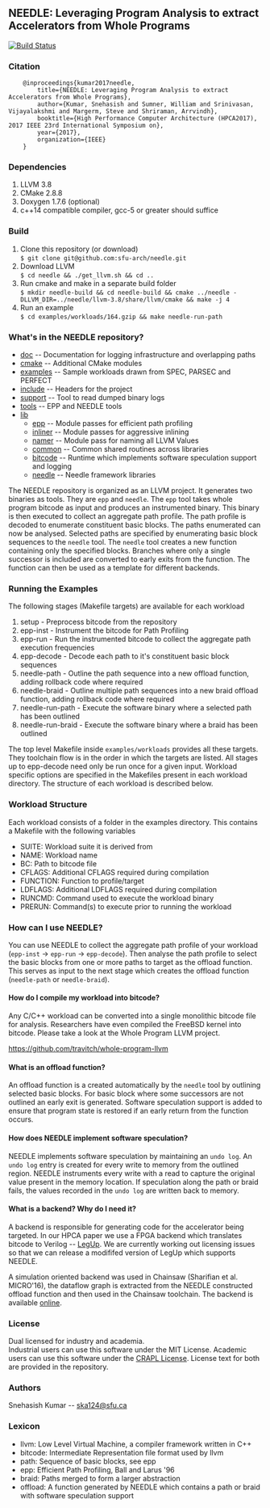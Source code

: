## NEEDLE: Leveraging Program Analysis to extract Accelerators from Whole Programs
[![Build Status](https://travis-ci.org/sfu-arch/needle.svg?branch=master)](https://travis-ci.org/sfu-arch/needle)

### Citation

```
    @inproceedings{kumar2017needle,
        title={NEEDLE: Leveraging Program Analysis to extract Accelerators from Whole Programs},
        author={Kumar, Snehasish and Sumner, William and Srinivasan, Vijayalakshmi and Margerm, Steve and Shriraman, Arrvindh},
        booktitle={High Performance Computer Architecture (HPCA2017), 2017 IEEE 23rd International Symposium on},
        year={2017},
        organization={IEEE}
    }
```


### Dependencies 

1. LLVM 3.8
2. CMake 2.8.8  
3. Doxygen 1.7.6 (optional)
4. c++14 compatible compiler, gcc-5 or greater should suffice

### Build 

1. Clone this repository (or download)    
    `$ git clone git@github.com:sfu-arch/needle.git`
2. Download LLVM    
    `$ cd needle && ./get_llvm.sh && cd ..`
3. Run cmake and make in a separate build folder    
    `$ mkdir needle-build && cd needle-build && cmake ../needle -DLLVM_DIR=../needle/llvm-3.8/share/llvm/cmake && make -j 4`
4. Run an example    
    `$ cd examples/workloads/164.gzip && make needle-run-path`

### What's in the NEEDLE repository?

* [doc](./doc) -- Documentation for logging infrastructure and overlapping paths
* [cmake](./cmake) -- Additional CMake modules
* [examples](./examples) -- Sample workloads drawn from SPEC, PARSEC and PERFECT
* [include](./include) -- Headers for the project
* [support](./support) -- Tool to read dumped binary logs
* [tools](./tools) -- EPP and NEEDLE tools
* [lib](./lib) 
  * [epp](./lib/epp) -- Module passes for efficient path profiling
  * [inliner](./lib/inliner) -- Module passes for aggressive inlining 
  * [namer](./lib/namer) -- Module pass for naming all LLVM Values
  * [common](./lib/common) -- Common shared routines across libraries 
  * [bitcode](./lib/bitcode) -- Runtime which implements software speculation support and logging
  * [needle](./lib/needle) -- Needle framework libraries

The NEEDLE repository is organized as an LLVM project. It generates two binaries as tools. They are `epp` and `needle`. The `epp` tool takes whole program bitcode as input and produces an instrumented binary. This binary is then executed to collect an aggregate path profile. The path profile is decoded to enumerate constituent basic blocks. The paths enumerated can now be analysed. Selected paths are specified by enumerating basic block sequences to the `needle` tool. The `needle` tool creates a new function containing only the specified blocks. Branches where only a single successor is included are converted to early exits from the function. The function can then be used as a template for different backends.

### Running the Examples

The following stages (Makefile targets) are available for each workload  

1. setup - Preprocess bitcode from the repository
2. epp-inst - Instrument the bitcode for Path Profiling
3. epp-run - Run the instrumented bitcode to collect the aggregate path execution frequencies
4. epp-decode - Decode each path to it's constituent basic block sequences
5. needle-path - Outline the path sequence into a new offload function, adding rollback code where required
6. needle-braid - Outline multiple path sequences into a new braid offload function, adding rollback code where required
7. needle-run-path - Execute the software binary where a selected path has been outlined
8. needle-run-braid - Execute the software binary where a braid has been outlined

The top level Makefile inside `examples/workloads` provides all these targets. They toolchain flow is in the order in which the targets are listed. All stages up to epp-decode need only be run once for a given input. Workload specific options are specified in the Makefiles present in each workload directory. The structure of each workload is described below.

### Workload Structure

Each workload consists of a folder in the examples directory. This contains a Makefile with the following variables

- SUITE: Workload suite it is derived from
- NAME: Workload name
- BC: Path to bitcode file
- CFLAGS: Additional CFLAGS required during compilation
- FUNCTION: Function to profile/target
- LDFLAGS: Additional LDFLAGS required during compilation
- RUNCMD: Command used to execute the workload binary
- PRERUN: Command(s) to execute prior to running the workload 

### How can I use NEEDLE?

You can use NEEDLE to collect the aggregate path profile of your workload (`epp-inst` -> `epp-run` -> `epp-decode`). Then analyse the path profile to select the basic blocks from one or more paths to target as the offload function. This serves as input to the next stage which creates the offload function (`needle-path` or `needle-braid`).

#### How do I compile my workload into bitcode?

Any C/C++ workload can be converted into a single monolithic bitcode file for analysis. Researchers have even compiled the FreeBSD kernel into bitcode. Please take a look at the Whole Program LLVM project.  

https://github.com/travitch/whole-program-llvm

#### What is an offload function?

An offload function is a created automatically by the `needle` tool by outlining selected basic blocks. For basic block where some successors are not outlined an early exit is generated. Software speculation support is added to ensure that program state is restored if an early return from the function occurs.

#### How does NEEDLE implement software speculation?

NEEDLE implements software speculation by maintaining an `undo log`. An `undo log` entry is created for every write to memory from the outlined region. NEEDLE instruments every write with a read to capture the original value present in the memory location. If speculation along the path or braid fails, the values recorded in the `undo log` are written back to memory. 

#### What is a backend? Why do I need it?

A backend is responsible for generating code for the accelerator being targeted. In our HPCA paper we use a FPGA backend which translates bitcode to Verilog -- [LegUp](http://legup.eecg.utoronto.ca/). We are currently working out licensing issues so that we can release a modififed version of LegUp which supports NEEDLE. 

A simulation oriented backend was used in Chainsaw (Sharifian et al. MICRO'16), the dataflow graph is extracted from the NEEDLE constructed offload function and then used in the Chainsaw toolchain. The backend is available [online](https://github.com/sfu-arch/chainsaw).

### License 

Dual licensed for industry and academia.   
Industrial users can use this software under the MIT License.
Academic users can use this software under the [CRAPL License](http://matt.might.net/articles/crapl/).
License text for both are provided in the repository.

### Authors

Snehasish Kumar -- <ska124@sfu.ca>  

### Lexicon

- llvm: Low Level Virtual Machine, a compiler framework written in C++
- bitcode: Intermediate Representation file format used by llvm 
- path: Sequence of basic blocks, see epp
- epp: Efficient Path Profiling, Ball and Larus '96
- braid: Paths merged to form a larger abstraction
- offload: A function generated by NEEDLE which contains a path or braid with software speculation support


